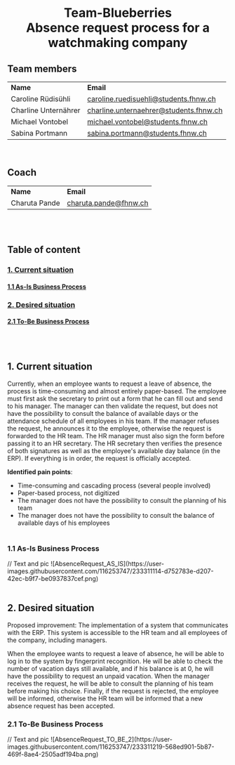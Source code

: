<h1 style="text-align: center">Team-Blueberries</br>Absence request process for a watchmaking company</h1>

<h2>Team members</h2>
<!-- Surname, name and email from all team members and from our coach -->
<table>
  <tr>
    <td style="font-weight: bold;">Name</td>
    <td style="font-weight: bold;">Email</td>
  </tr>
  <tr>
    <td>Caroline Rüdisühli</td>
    <td><a href="mailto:caroline.ruedisuehli@students.fhnw.ch">caroline.ruedisuehli@students.fhnw.ch<a/></td>
  </tr>
  <tr>
    <td>Charline Unternährer</td>
    <td><a href="mailto:charline.unternaehrer@students.fhnw.ch">charline.unternaehrer@students.fhnw.ch<a/></td>
  </tr>
  <tr>
    <td>Michael Vontobel</td>
    <td><a href="mailto:michael.vontobel@students.fhnw.ch">michael.vontobel@students.fhnw.ch<a/></td>
  </tr>
  <tr>
    <td>Sabina Portmann</td>
    <td><a href="mailto:sabina.portmann@students.fhnw.ch">sabina.portmann@students.fhnw.ch<a/></td>
  </tr>
</table>
</br>

<h2>Coach</h2>
<table>
  <tr>
    <td style="font-weight: bold;">Name</td>
    <td style="font-weight: bold;">Email</td>
  </tr>
  <tr>
    <td>Charuta Pande</td>
    <td><a href="mailto:charuta.pande@fhnw.ch">charuta.pande@fhnw.ch<a/></td>
  </tr>
</table>
</br></br>

<!-- Table of content -->
<h2>Table of content</h2>
<h3><a href="#1. Current situation">1. Current situation</a></h3>
<h4><a href="#1.1 As-Is Business Process">1.1 As-Is Business Process</a></h4>
<h3><a href="#2. Desired situation">2. Desired situation</a></h3>
<h4><a href="#2.1 To-Be Business Process">2.1 To-Be Business Process</a></h4>
</br></br>

<!-- Contenct -->
<h2 id="1. Current situation">1. Current situation</h2>
Currently, when an employee wants to request a leave of absence, the process is time-consuming and almost entirely paper-based. The employee must first ask the secretary to print out a form that he can fill out and send to his manager. The manager can then validate the request, but does not have the possibility to consult the balance of available days or the attendance schedule of all employees in his team. If the manager refuses the request, he announces it to the employee, otherwise the request is forwarded to the HR team. The HR manager must also sign the form before passing it to an HR secretary. The HR secretary then verifies the presence of both signatures as well as the employee's available day balance (in the ERP). If everything is in order, the request is officially accepted.  

**Identified pain points**: 
- Time-consuming and cascading process (several people involved) 
- Paper-based process, not digitized 
- The manager does not have the possibility to consult the planning of his team 
- The manager does not have the possibility to consult the balance of available days of his employees 
</br></br>

<h3 id="1.1 As-Is Business Process">1.1 As-Is Business Process</h3>
// Text and pic
![AbsenceRequest_AS_IS](https://user-images.githubusercontent.com/116253747/233311114-d752783e-d207-42ec-b9f7-be0937837cef.png)
</br></br>

<h2 id="2. Desired situation">2. Desired situation</h2>
Proposed improvement: The implementation of a system that communicates with the ERP. This system is accessible to the HR team and all employees of the company, including managers. 

When the employee wants to request a leave of absence, he will be able to log in to the system by fingerprint recognition. He will be able to check the number of vacation days still available, and if his balance is at 0, he will have the possibility to request an unpaid vacation. When the manager receives the request, he will be able to consult the planning of his team before making his choice. Finally, if the request is rejected, the employee will be informed, otherwise the HR team will be informed that a new absence request has been accepted. 

<h3 id="2.1 To-Be Business Process">2.1 To-Be Business Process</h3>
// Text and pic
![AbsenceRequest_TO_BE_2](https://user-images.githubusercontent.com/116253747/233311219-568ed901-5b87-469f-8ae4-2505adf194ba.png)

</br></br>
